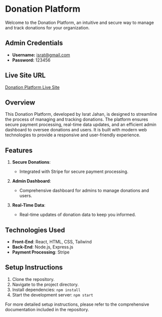 # Donation Platform

Welcome to the Donation Platform, an intuitive and secure way to manage and track donations for your organization.

## Admin Credentials
- **Username:** israt@gmail.com
- **Password:** 123456

## Live Site URL
[Donation Platform Live Site](https://blood-donetion.web.app/)

## Overview

This Donation Platform, developed by Israt Jahan, is designed to streamline the process of managing and tracking donations. The platform ensures secure payment processing, real-time data updates, and an efficient admin dashboard to oversee donations and users. It is built with modern web technologies to provide a responsive and user-friendly experience.

## Features

1. **Secure Donations**:
   - Integrated with Stripe for secure payment processing.

2. **Admin Dashboard**:
   - Comprehensive dashboard for admins to manage donations and users.

3. **Real-Time Data**:
   - Real-time updates of donation data to keep you informed.

## Technologies Used

- **Front-End**: React, HTML, CSS, Tailwind
- **Back-End**: Node.js, Express.js
- **Payment Processing**: Stripe

## Setup Instructions

1. Clone the repository.
2. Navigate to the project directory.
3. Install dependencies: `npm install`
4. Start the development server: `npm start`

For more detailed setup instructions, please refer to the comprehensive documentation included in the repository.
